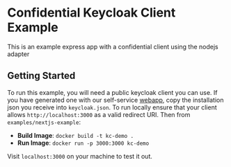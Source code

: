 # Confidential Keycloak Client Example

This is an example express app with a confidential client using the nodejs adapter

## Getting Started

To run this example,
you will need a public keycloak client you can use. If you have generated one with
our self-service [webapp](https://bcgov.github.io/sso-requests/), copy the
installation json you receive into `keycloak.json`. To run locally
ensure that your client allows `http://localhost:3000` as a valid
redirect URI. Then from `examples/nextjs-example`:

- **Build Image**: `docker build -t kc-demo .`
- **Run Image**: `docker run -p 3000:3000 kc-demo`

Visit `localhost:3000` on your machine to test it out.
